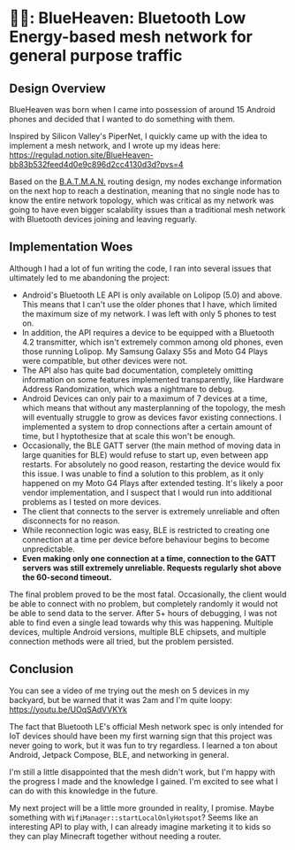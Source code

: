 # 📱📲: BlueHeaven: Bluetooth Low Energy-based mesh network for general purpose traffic

## Design Overview

BlueHeaven was born when I came into possession of around 15 Android phones and decided that I wanted to do something with them. 

Inspired by Silicon Valley's PiperNet, I quickly came up with the idea to implement a mesh network, and I wrote up my ideas here: https://regulad.notion.site/BlueHeaven-bb83b532feed4d0e9c896d2cc4130d3d?pvs=4

Based on the [B.A.T.M.A.N.](https://en.wikipedia.org/wiki/B.A.T.M.A.N.) routing design, my nodes exchange information on the next hop to reach a destination, meaning that no single node has to know the entire network topology, which was critical as my network was going to have even bigger scalability issues than a traditional mesh network with Bluetooth devices joining and leaving reguarly.

## Implementation Woes

Although I had a lot of fun writing the code, I ran into several issues that ultimately led to me abandoning the project:

* Android's Bluetooth LE API is only available on Lolipop (5.0) and above. This means that I can't use the older phones that I have, which limited the maximum size of my network. I was left with only 5 phones to test on.
* In addition, the API requires a device to be equipped with a Bluetooth 4.2 transmitter, which isn't extremely common among old phones, even those running Lolipop. My Samsung Galaxy S5s and Moto G4 Plays were compatible, but other devices were not.
* The API also has quite bad documentation, completely omitting information on some features implemented transparently, like Hardware Address Randomization, which was a nightmare to debug.
* Android Devices can only pair to a maximum of 7 devices at a time, which means that without any masterplanning of the topology, the mesh will eventually struggle to grow as devices favor existing connections. I implemented a system to drop connections after a certain amount of time, but I hyptothesize that at scale this won't be enough.
* Occasionally, the BLE GATT server (the main method of moving data in large quanities for BLE) would refuse to start up, even between app restarts. For absolutely no good reason, restarting the device would fix this issue. I was unable to find a solution to this problem, as it only happened on my Moto G4 Plays after extended testing. It's likely a poor vendor implementation, and I suspect that I would run into additional problems as I tested on more devices.
* The client that connects to the server is extremely unreliable and often disconnects for no reason. 
* While reconnection logic was easy, BLE is restricted to creating one connection at a time per device before behaviour begins to become unpredictable.
* **Even making only one connection at a time, connection to the GATT servers was still extremely unreliable. Requests regularly shot above the 60-second timeout.**

The final problem proved to be the most fatal. Occasionally, the client would be able to connect with no problem, but completely randomly it would not be able to send data to the server. After 5+ hours of debugging, I was not able to find even a single lead towards why this was happening. Multiple devices, multiple Android versions, multiple BLE chipsets, and multiple connection methods were all tried, but the problem persisted.

## Conclusion

You can see a video of me trying out the mesh on 5 devices in my backyard, but be warned that it was 2am and I'm quite loopy: https://youtu.be/UOqSAdVVKYk

The fact that Bluetooth LE's official Mesh network spec is only intended for IoT devices should have been my first warning sign that this project was never going to work, but it was fun to try regardless. I learned a ton about Android, Jetpack Compose, BLE, and networking in general.

I'm still a little disappointed that the mesh didn't work, but I'm happy with the progress I made and the knowledge I gained. I'm excited to see what I can do with this knowledge in the future.

My next project will be a little more grounded in reality, I promise. Maybe something with `WifiManager::startLocalOnlyHotspot`? Seems like an interesting API to play with, I can already imagine marketing it to kids so they can play Minecraft together without needing a router.
